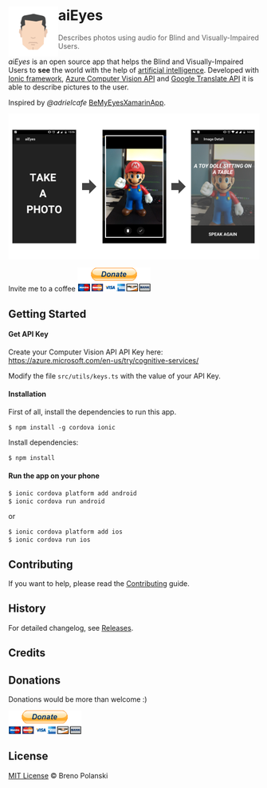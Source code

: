 # <img src="./resources/icon.png" width="100" align="left"> aiEyes

> Describes photos using audio for Blind and Visually-Impaired Users.

*aiEyes* is an open source app that helps the Blind and Visually-Impaired Users to **see** the world with the help of [artificial intelligence](https://en.wikipedia.org/wiki/Artificial_intelligence). Developed with [Ionic framework](https://ionicframework.com/), [Azure Computer Vision API](https://azure.microsoft.com/en-us/services/cognitive-services/computer-vision/) and [Google Translate API](https://github.com/matheuss/google-translate-api) it is able to describe pictures to the user.

Inspired by *@adrielcafe* [BeMyEyesXamarinApp](https://github.com/adrielcafe/BeMyEyesXamarinApp).

![](./screenshots/app_flow.png)

Invite me to a coffee [![donate-paypal](https://raw.githubusercontent.com/brenopolanski/phaser-es6-starter/gh-assets/btn_donate_paypal.gif)](https://www.paypal.com/cgi-bin/webscr?cmd=_s-xclick&hosted_button_id=WNXA4YYGQCJZG)

## Getting Started

#### Get API Key

Create your Computer Vision API API Key here: https://azure.microsoft.com/en-us/try/cognitive-services/

Modify the file `src/utils/keys.ts` with the value of your API Key.

#### Installation

First of all, install the dependencies to run this app.

```
$ npm install -g cordova ionic
```

Install dependencies:

```
$ npm install
```

#### Run the app on your phone

```
$ ionic cordova platform add android
$ ionic cordova run android
```

or

```
$ ionic cordova platform add ios
$ ionic cordova run ios
```

## Contributing

If you want to help, please read the [Contributing](https://github.com/brenopolanski/aiEyes/blob/master/CONTRIBUTING.md) guide.

## History

For detailed changelog, see [Releases](https://github.com/brenopolanski/aiEyes/releases).

## Credits

## Donations

Donations would be more than welcome :)

[![donate-paypal](https://raw.githubusercontent.com/brenopolanski/phaser-es6-starter/gh-assets/btn_donate_paypal.gif)](https://www.paypal.com/cgi-bin/webscr?cmd=_s-xclick&hosted_button_id=WNXA4YYGQCJZG)

## License

[MIT License](http://brenopolanski.mit-license.org/) © Breno Polanski
